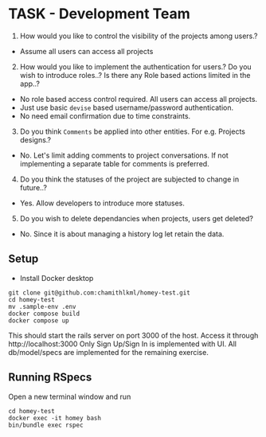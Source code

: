 # TASK - Development Team

1. How would you like to control the visibility of the projects among users.?

- Assume all users can access all projects

2. How would you like to implement the authentication for users.? Do you wish to introduce roles..? Is there any Role based actions limited in the app..?

- No role based access control required. All users can access all projects.
- Just use basic `devise` based username/password authentication.
- No need email confirmation due to time constraints.

3. Do you think `Comments` be applied into other entities. For e.g. Projects designs.?

- No. Let's limit adding comments to project conversations. If not implementing a separate table for comments is preferred.

4. Do you think the statuses of the project are subjected to change in future..?

- Yes. Allow developers to introduce more statuses.

5. Do you wish to delete dependancies when projects, users get deleted?

- No. Since it is about managing a history log let retain the data.


## Setup

- Install Docker desktop

```
git clone git@github.com:chamithlkml/homey-test.git
cd homey-test
mv .sample-env .env
docker compose build
docker compose up
```

This should start the rails server on port 3000 of the host. Access it through http://localhost:3000
Only Sign Up/Sign In is implemented with UI.
All db/model/specs are implemented for the remaining exercise.

## Running RSpecs

Open a new terminal window and run
```
cd homey-test
docker exec -it homey bash
bin/bundle exec rspec
```
